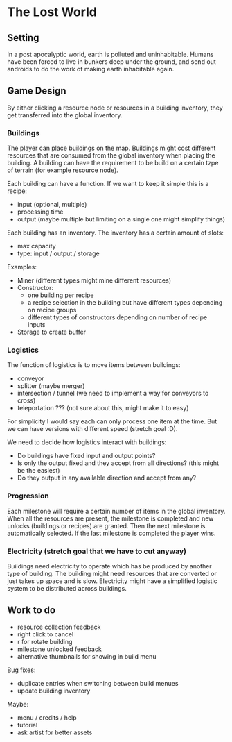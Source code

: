 # The Lost World


## Setting
In a post apocalyptic world, earth is polluted and uninhabitable. Humans have been forced to live in bunkers deep under the ground, and send out androids to do the work of making earth inhabitable again. 

## Game Design

By either clicking a resource node or resources in a building inventory, they get transferred into the global inventory.

### Buildings

The player can place buildings on the map. 
Buildings might cost different resources that are consumed from the global inventory when placing the building.
A building can have the requirement to be build on a certain tzpe of terrain (for example resource node).

Each building can have a function. If we want to keep it simple this is a recipe:
 - input (optional, multiple)
 - processing time
 - output (maybe multiple but limiting on a single one might simplify things)
 
Each building has an inventory. The inventory has a certain amount of slots:
 - max capacity
 - type: input / output / storage
 
Examples:
 - Miner (different types might mine different resources)
 - Constructor:
   - one building per recipe 
   - a recipe selection in the building but have different types depending on recipe groups
   - different types of constructors depending on number of recipe inputs
 - Storage to create buffer

### Logistics

The function of logistics is to move items between buildings:
 - conveyor 
 - splitter (maybe merger)
 - intersection / tunnel (we need to implement a way for conveyors to cross)
 - teleportation ??? (not sure about this, might make it to easy)
 
For simplicity I would say each can only process one item at the time. 
But we can have versions with different speed (stretch goal :D).

We need to decide how logistics interact with buildings:
 - Do buildings have fixed input and output points?
 - Is only the output fixed and they accept from all directions? (this might be the easiest)
 - Do they output in any available direction and accept from any?

### Progression

Each milestone will require a certain number of items in the global inventory.
When all the resources are present, the milestone is completed and new unlocks (buildings or recipes) are granted.
Then the next milestone is automatically selected. If the last milestone is completed the player wins.

### Electricity (stretch goal that we have to cut anyway)

Buildings need electricity to operate which has be produced by another type of building.
The building might need resources that are converted or just takes up space and is slow.
Electricity might have a simplified logistic system to be distributed across buildings.

## Work to do

- resource collection feedback
- right click to cancel
- r for rotate building
- milestone unlocked feedback
- alternative thumbnails for showing in build menu

Bug fixes:

- duplicate entries when switching between build menues
- update building inventory

Maybe:

- menu / credits / help
- tutorial
- ask artist for better assets

